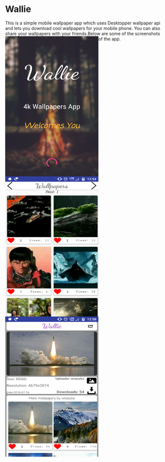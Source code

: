 # Wallie

This is a simple mobile wallpaper app which uses Desktopper wallpaper api and lets you download cool wallpapers for your mobile phone.
You can also share your wallpapers with your friends.Below are some of the screenshots of the app.
<img src="screenshots/a.png" align="left" height=450 width=300/>
<img src="screenshots/b.png" align="left" height=450 width=300/>
<img src="screenshots/c.png" align="left" height=450 width=300/>
